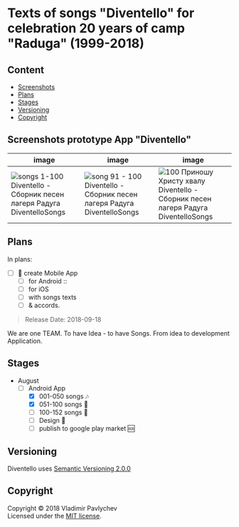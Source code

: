 # Texts of songs "Diventello" for celebration 20 years of camp "Raduga" (1999-2018)

## Content

- [Screenshots](#Screenshots)
- [Plans](#Plans)
- [Stages](#Stages)
- [Versioning](#Versioning)
- [Copyright](#Copyright)

## Screenshots prototype App "Diventello"

|image|image|image|
|-|-|-|
|![songs 1-100 Diventello - Сборник песен лагеря Радуга DiventelloSongs](https://github.com/RadugaCamp/diventello/releases/download/v1.0.5/photo_2018-08-22_10-02-59_41p.jpg)|![song 91 - 100 Diventello - Сборник песен лагеря Радуга DiventelloSongs](https://github.com/RadugaCamp/diventello/releases/download/v1.0.5/photo_2018-08-22_10-03-05_41p.jpg)|![ 100 Приношу Христу хвалу Diventello - Сборник песен лагеря Радуга DiventelloSongs](https://github.com/RadugaCamp/diventello/releases/download/v1.0.5/photo_2018-08-22_10-03-08_41p.jpg)|

## Plans

In plans: 
- [ ] :dart: create Mobile App
  - [ ]  for Android ::
  - [ ]  for iOS 
  - [ ]  with songs texts 
  - [ ]  & accords.

>Release Date: 2018-09-18

We are one TEAM. To have Idea - to have Songs. From idea to development Application.

## Stages

- August
  - [ ] Android App
    - [x] 001-050 songs :notes:
    - [x] 051-100 songs :musical_note:
    - [ ] 100-152 songs :construction:
    - [ ] Design :construction:
    - [ ] publish to google play market :sos:

## Versioning

Diventello uses [Semantic Versioning 2.0.0](https://semver.org/)

## Copyright

Copyright © 2018 Vladimir Pavlychev  
Licensed under the [MIT license](https://github.com/RadugaCamp/diventello/blob/v1.0.5/LICENSE.txt).
